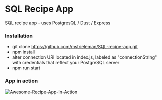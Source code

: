 # SQL Recipe App
SQL recipe app - uses PostgresQL / Dust / Express

### Installation
- git clone https://github.com/mstrieleman/SQL-recipe-app.git
- npm install
- alter connection URI located in index.js, labeled as "connectionString" with credentials that reflect your PostgreSQL server
- npm run start

### App in action
![Awesome-Recipe-App-In-Action](https://media.giphy.com/media/2YfDy8MsDfbtfPtMJv/giphy.gif)
